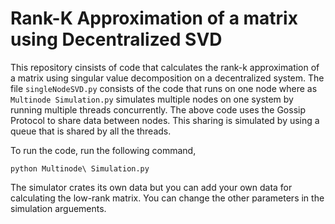 # Rank-K Approximation of a matrix using Decentralized SVD

This repository cinsists of code that calculates the rank-k approximation of a matrix using singular value decomposition on a decentralized system. The file `singleNodeSVD.py` consists of the code that runs on one node where as `Multinode Simulation.py` simulates multiple nodes on one system by running multiple threads concurrently. The above code uses the Gossip Protocol to share data between nodes. This sharing is simulated by using a queue that is shared by all the threads.

To run the code, run the following command,

```python Multinode\ Simulation.py```

The simulator crates its own data but you can add your own data for calculating the low-rank matrix. You can change the other parameters in the simulation arguements.